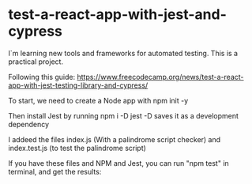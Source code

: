 # test-a-react-app-with-jest-and-cypress

I`m learning new tools and frameworks for automated testing. This is a practical project. 

Following this guide: https://www.freecodecamp.org/news/test-a-react-app-with-jest-testing-library-and-cypress/

To start, we need to create a Node app with 
    npm init -y    

Then install Jest by running
    npm i -D jest 
-D saves it as a development dependency

I addeed the files index.js (With a palindrome script checker) and index.test.js (to test the palindrome script)

If you have these files and NPM and Jest, you can run "npm test" in terminal, and get the results:
